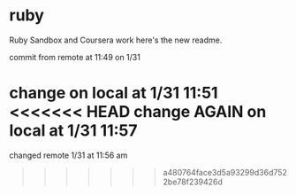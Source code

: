 # ruby
Ruby Sandbox and Coursera work
here's the new readme.

commit from remote at 11:49 on 1/31

change on local  at 1/31 11:51
<<<<<<< HEAD
change AGAIN on local  at 1/31 11:57
=======

changed remote 1/31 at 11:56 am
>>>>>>> a480764face3d5a93299d36d7522be78f239426d
